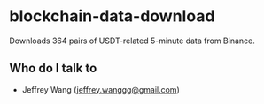 # blockchain-data-download
Downloads 364 pairs of USDT-related 5-minute data from Binance.
## Who do I talk to <a name = "author"></a>
- Jeffrey Wang (jeffrey.wanggg@gmail.com)